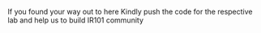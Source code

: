If you found your way out to here
Kindly push the code for the respective lab and help us to build IR101 community
